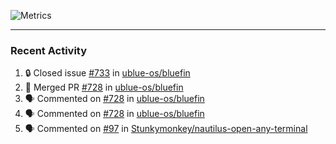 ![Metrics](https://metrics.lecoq.io/KyleGospo?template=classic&base=header%2C%20activity%2C%20community%2C%20repositories%2C%20metadata&base.indepth=false&base.hireable=false&base.skip=false&config.timezone=America%2FLos_Angeles)

---
### Recent Activity
<!--START_SECTION:activity-->
1. 🔒 Closed issue [#733](https://github.com/ublue-os/bluefin/issues/733) in [ublue-os/bluefin](https://github.com/ublue-os/bluefin)
2. 🎉 Merged PR [#728](https://github.com/ublue-os/bluefin/pull/728) in [ublue-os/bluefin](https://github.com/ublue-os/bluefin)
3. 🗣 Commented on [#728](https://github.com/ublue-os/bluefin/pull/728#issuecomment-1859005510) in [ublue-os/bluefin](https://github.com/ublue-os/bluefin)
4. 🗣 Commented on [#728](https://github.com/ublue-os/bluefin/pull/728#issuecomment-1858990769) in [ublue-os/bluefin](https://github.com/ublue-os/bluefin)
5. 🗣 Commented on [#97](https://github.com/Stunkymonkey/nautilus-open-any-terminal/pull/97#issuecomment-1858944515) in [Stunkymonkey/nautilus-open-any-terminal](https://github.com/Stunkymonkey/nautilus-open-any-terminal)
<!--END_SECTION:activity-->
